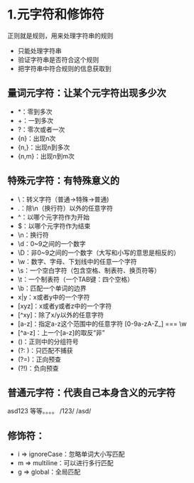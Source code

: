 # 1.元字符和修饰符

正则就是规则，用来处理字符串的规则

* 只能处理字符串
* 验证字符串是否符合这个规则
* 把字符串中符合规则的信息获取到

## 量词元字符：让某个元字符出现多少次

* *：零到多次
* +：一到多次
* ?：零次或者一次
* {n}：出现n次
* {n,}：出现n到多次
* {n,m}：出现n到m次

## 特殊元字符：有特殊意义的

* \：转义字符（普通->特殊->普通)
* .：除\n（换行符）以外的任意字符
* ^：以哪个元字符作为开始
* $：以哪个元字符作为结束
* \n：换行符
* \d：0~9之间的一个数字
* \D：非0~9之间的一个数字（大写和小写的意思是相反的）
* \w：数字、字母、下划线中的任意一个字符
* \s：一个空白字符（包含空格、制表符、换页符等）
* \t：一个制表符（一个TAB键：四个空格）
* \b：匹配一个单词的边界
* x|y：x或者y中的一个字符
* [xyz]：x或者y或者z中的一个字符
* [^xy]：除了x/y以外的任意字符
* [a-z]：指定a-z这个范围中的任意字符 [0-9a-zA-Z_] === \w
* [^a-z]：上一个[a-z]的取反“非”
* ()：正则中的分组符号
* (?: )：只匹配不捕获
* (?=)：正向预查
* (?!)：负向预查

## 普通元字符：代表自己本身含义的元字符

asd123 等等。。。。
/123/
/asd/


## 修饰符：

* i => ignoreCase：忽略单词大小写匹配
* m => multiline：可以进行多行匹配
* g => global：全局匹配
